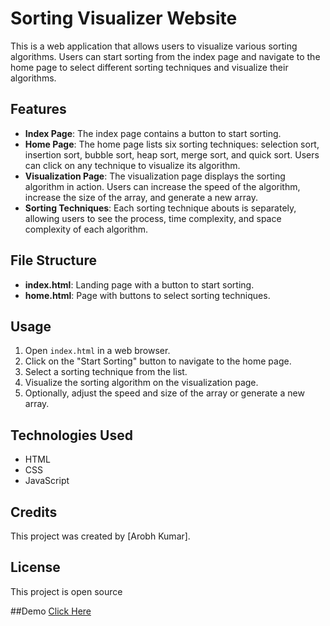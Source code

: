 # Sorting Visualizer Website

This is a web application that allows users to visualize various sorting algorithms. Users can start sorting from the index page and navigate to the home page to select different sorting techniques and visualize their algorithms.

## Features

- **Index Page**: The index page contains a button to start sorting.
- **Home Page**: The home page lists six sorting techniques: selection sort, insertion sort, bubble sort, heap sort, merge sort, and quick sort. Users can click on any technique to visualize its algorithm.
- **Visualization Page**: The visualization page displays the sorting algorithm in action. Users can increase the speed of the algorithm, increase the size of the array, and generate a new array.
- **Sorting Techniques**: Each sorting technique abouts is separately, allowing users to see the process, time complexity, and space complexity of each algorithm.

## File Structure

- **index.html**: Landing page with a button to start sorting.
- **home.html**: Page with buttons to select sorting techniques.

## Usage

1. Open `index.html` in a web browser.
2. Click on the "Start Sorting" button to navigate to the home page.
3. Select a sorting technique from the list.
4. Visualize the sorting algorithm on the visualization page.
5. Optionally, adjust the speed and size of the array or generate a new array.

## Technologies Used

- HTML
- CSS
- JavaScript

## Credits

This project was created by [Arobh Kumar].

## License

This project is open source

##Demo
[Click Here](https://sorting-techniques-visualizer.glitch.me/)

